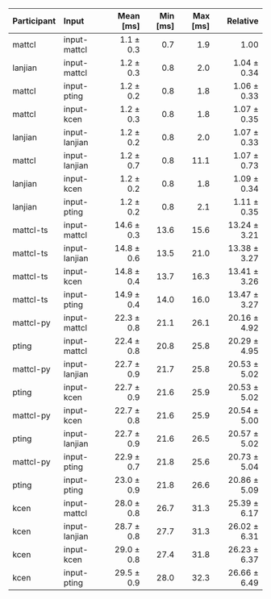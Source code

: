 | Participant | Input | Mean [ms] | Min [ms] | Max [ms] | Relative |
|:---|:---|---:|---:|---:|---:|
| mattcl | input-mattcl | 1.1 ± 0.3 | 0.7 | 1.9 | 1.00 |
| lanjian | input-mattcl | 1.2 ± 0.3 | 0.8 | 2.0 | 1.04 ± 0.34 |
| mattcl | input-pting | 1.2 ± 0.2 | 0.8 | 1.8 | 1.06 ± 0.33 |
| mattcl | input-kcen | 1.2 ± 0.3 | 0.8 | 1.8 | 1.07 ± 0.35 |
| lanjian | input-lanjian | 1.2 ± 0.2 | 0.8 | 2.0 | 1.07 ± 0.33 |
| mattcl | input-lanjian | 1.2 ± 0.7 | 0.8 | 11.1 | 1.07 ± 0.73 |
| lanjian | input-kcen | 1.2 ± 0.2 | 0.8 | 1.8 | 1.09 ± 0.34 |
| lanjian | input-pting | 1.2 ± 0.2 | 0.8 | 2.1 | 1.11 ± 0.35 |
| mattcl-ts | input-mattcl | 14.6 ± 0.3 | 13.6 | 15.6 | 13.24 ± 3.21 |
| mattcl-ts | input-lanjian | 14.8 ± 0.6 | 13.5 | 21.0 | 13.38 ± 3.27 |
| mattcl-ts | input-kcen | 14.8 ± 0.4 | 13.7 | 16.3 | 13.41 ± 3.26 |
| mattcl-ts | input-pting | 14.9 ± 0.4 | 14.0 | 16.0 | 13.47 ± 3.27 |
| mattcl-py | input-mattcl | 22.3 ± 0.8 | 21.1 | 26.1 | 20.16 ± 4.92 |
| pting | input-mattcl | 22.4 ± 0.8 | 20.8 | 25.8 | 20.29 ± 4.95 |
| mattcl-py | input-lanjian | 22.7 ± 0.9 | 21.7 | 25.8 | 20.53 ± 5.02 |
| pting | input-kcen | 22.7 ± 0.9 | 21.6 | 25.9 | 20.53 ± 5.02 |
| mattcl-py | input-kcen | 22.7 ± 0.8 | 21.6 | 25.9 | 20.54 ± 5.00 |
| pting | input-lanjian | 22.7 ± 0.9 | 21.6 | 26.5 | 20.57 ± 5.02 |
| mattcl-py | input-pting | 22.9 ± 0.7 | 21.8 | 25.6 | 20.73 ± 5.04 |
| pting | input-pting | 23.0 ± 0.9 | 21.8 | 26.6 | 20.86 ± 5.09 |
| kcen | input-mattcl | 28.0 ± 0.8 | 26.7 | 31.3 | 25.39 ± 6.17 |
| kcen | input-lanjian | 28.7 ± 0.8 | 27.7 | 31.3 | 26.02 ± 6.31 |
| kcen | input-kcen | 29.0 ± 0.8 | 27.4 | 31.8 | 26.23 ± 6.37 |
| kcen | input-pting | 29.5 ± 0.9 | 28.0 | 32.3 | 26.66 ± 6.49 |
